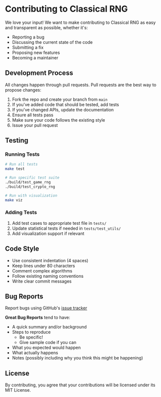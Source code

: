 # Contributing to Classical RNG

We love your input! We want to make contributing to Classical RNG as easy and transparent as possible, whether it's:

- Reporting a bug
- Discussing the current state of the code
- Submitting a fix
- Proposing new features
- Becoming a maintainer

## Development Process

All changes happen through pull requests. Pull requests are the best way to propose changes:

1. Fork the repo and create your branch from `main`
2. If you've added code that should be tested, add tests
3. If you've changed APIs, update the documentation
4. Ensure all tests pass
5. Make sure your code follows the existing style
6. Issue your pull request

## Testing

### Running Tests
```bash
# Run all tests
make test

# Run specific test suite
./build/test_game_rng
./build/test_crypto_rng

# Run with visualization
make viz
```

### Adding Tests
1. Add test cases to appropriate test file in `tests/`
2. Update statistical tests if needed in `tests/test_utils/`
3. Add visualization support if relevant

## Code Style

- Use consistent indentation (4 spaces)
- Keep lines under 80 characters
- Comment complex algorithms
- Follow existing naming conventions
- Write clear commit messages

## Bug Reports

Report bugs using GitHub's [issue tracker](../../issues)

**Great Bug Reports** tend to have:

- A quick summary and/or background
- Steps to reproduce
  - Be specific!
  - Give sample code if you can
- What you expected would happen
- What actually happens
- Notes (possibly including why you think this might be happening)

## License
By contributing, you agree that your contributions will be licensed under its MIT License.
